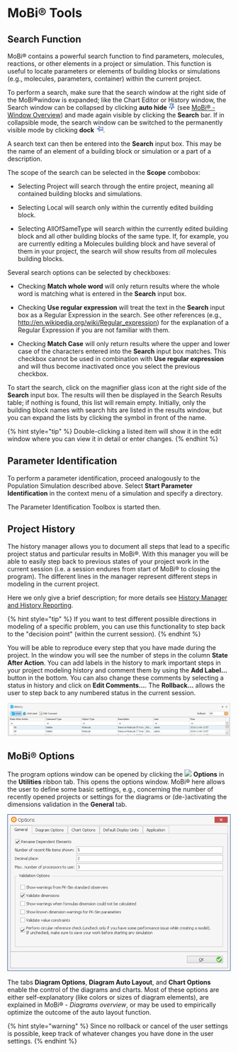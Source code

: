 # MoBi®‌ Tools

## Search Function‌

MoBi® contains a powerful search function to find parameters, molecules, reactions, or other elements in a project or simulation. This function is useful to locate parameters or elements of building blocks or simulations (e.g., molecules, parameters, container) within the current project.

To perform a search, make sure that the search window at the right side of the MoBi®window is expanded; like the Chart Editor or History window, the Search window can be collapsed by clicking **auto hide** ![Image](../assets/icons/AutoHideDock.png) (see [MoBi® - Window Overview](first-steps.md#mobi---window-overview)) and made again visible by clicking the **Search** bar. If in collapsible mode, the search window can be switched to the permanently visible mode by clicking **dock** ![Image](../assets/icons/AutoHideHide.png).

A search text can then be entered into the **Search** input box. This may be the name of an element of a building block or simulation or a part of a description.

The scope of the search can be selected in the **Scope** combobox:

- Selecting Project will search through the entire project, meaning all contained building blocks and simulations.

- Selecting Local will search only within the currently edited building block.

- Selecting AllOfSameType will search within the currently edited building block and all other building blocks of the same type. If, for example, you are currently editing a Molecules building block and have several of them in your project, the search will show results from _all_ molecules building blocks.

Several search options can be selected by checkboxes:

- Checking **Match whole word** will only return results where the whole word is matching what is entered in the **Search** input box.

- Checking **Use regular expression** will treat the text in the **Search** input box as a Regular Expression in the search. See other references (e.g., http://en.wikipedia.org/wiki/Regular_expression) for the explanation of a Regular Expression if you are not familiar with them.

- Checking **Match Case** will only return results where the upper and lower case of the characters entered into the **Search** input box matches. This checkbox cannot be used in combination with **Use regular expression** and will thus become inactivated once you select the previous checkbox.

To start the search, click on the magnifier glass icon at the right side of the **Search** input box. The results will then be displayed in the Search Results table; if nothing is found, this list will remain empty. Initially, only the building block names with search hits are listed in the results window, but you can expand the lists by clicking the symbol in front of the name.

{% hint style="tip" %}
Double-clicking a listed item will show it in the edit window where you can view it in detail or enter changes.
{% endhint %}

## Parameter Identification‌

To perform a parameter identification, proceed analogously to the Population Simulation described above. Select **Start Parameter Identification** in the context menu of a simulation and specify a directory.

The Parameter Identification Toolbox is started then.

## Project History‌

The history manager allows you to document all steps that lead to a specific project status and particular results in MoBi®. With this manager you will be able to easily step back to previous states of your project work in the current session (i.e. a session endures from start of MoBi® to closing the program). The different lines in the manager represent different steps in modeling in the current project.

Here we only give a brief description; for more details see [History Manager and History Reporting‌](../part-5/history-manager-history-reporting‌.md).

{% hint style="tip" %}
If you want to test different possible directions in modeling of a specific problem, you can use this functionality to step back to the "decision point" (within the current session).
{% endhint %}

You will be able to reproduce every step that you have made during the project. In the window you will see the number of steps in the column **State After Action**. You can add labels in the history to mark important steps in your project modeling history and comment them by using the **Add Label...** button in the bottom. You can also change these comments by selecting a status in history and click on **Edit Comments...**. The **Rollback...** allows the user to step back to any numbered status in the current session.

![History Manager in MoBi®](../assets/images/part-4/Prj_history.png)

## MoBi® Options‌

The program options window can be opened by clicking the <img width="32" src="../assets/icons/Settings.ico"> **Options** in the **Utilities** ribbon tab. This opens the options window. MoBi® here allows the user to define some basic settings, e.g., concerning the number of recently opened projects or settings for the diagrams or (de-)activating the dimensions validation in the **General** tab.

![Options window in MoBi®](../assets/images/part-4/Prg_overview_options.png)

The tabs **Diagram Options**, **Diagram Auto Layout**, and **Chart Options** enable the control of the diagrams and charts. Most of these options are either self-explanatory (like colors or sizes of diagram elements), are explained in MoBi® _\- Diagrams overview_, or may be used to empirically optimize the outcome of the auto layout function.

{% hint style="warning" %}
Since no rollback or cancel of the user settings is possible, keep track of whatever changes you have done in the user settings.
{% endhint %}
